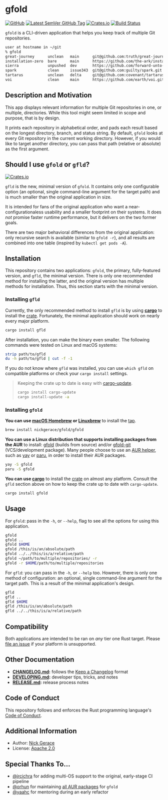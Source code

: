 # gfold

[![GitHub](https://img.shields.io/github/license/nickgerace/gfold?style=flat-square)](./LICENSE)
[![Latest SemVer GitHub Tag](https://img.shields.io/github/v/tag/nickgerace/gfold?label=version&style=flat-square)](https://github.com/nickgerace/gfold/releases/latest)
[![Crates.io](https://img.shields.io/crates/v/gfold?style=flat-square)](https://crates.io/crates/gfold)
[![Build Status](https://img.shields.io/github/workflow/status/nickgerace/gfold/merge/main?style=flat-square)](https://github.com/nickgerace/gfold/actions?query=workflow%3Amerge+branch%3Amain)

`gfold` is a CLI-driven application that helps you keep track of multiple Git repositories.

```sh
user at hostname in ~/git
% gfold
great-journey      unclean   main      git@github.com:truth/great-journey.git
installation-zero  bare      main      https://github.com/the-ark/installation-zero.git
sierra             unpushed  dev       https://github.com/forward-unto-dawn/sierra.git
spark              clean     issue343  git@github.com:guilty/spark.git
tartarus           unclean   delta     git@github.com:covenant/tartarus.git
voi                clean     main      https://github.com/earth/voi.git
```

## Description and Motivation

This app displays relevant information for multiple Git repositories in one, or multiple, directories.
While this tool might seem limited in scope and purpose, that is by design.

It prints each repository in alphabetical order, and pads each result based on the longest directory, branch, and status string.
By default, `gfold` looks at every Git repository in the current working directory.
However, if you would like to target another directory, you can pass that path (relative or absolute) as the first argument.

## Should I use `gfold` or `gfld`?

[![Crates.io](https://img.shields.io/crates/v/gfld?style=flat-square)](https://crates.io/crates/gfld)

`gfld` is the new, minimal version of `gfold`.
It contains only one configurable option (an optional, single command-line argument for the target path) and is much smaller than the original application in size.

It is intended for fans of the original application who want a near-configurationaless usability and a smaller footprint on their systems.
It does *not* promise faster runtime performance, but it delivers on the two former goals.

There are two major behavioral differences from the original application: only recursive search is available (similar to `gfold -r`), and all results are combined into one table (inspired by `kubectl get pods -A`).

## Installation

This repository contains two applications: `gfold`, the primary, fully-featured version, and `gfld`, the minimal version.
There is only one recommended method for installing the latter, and the original version has multiple methods for installation.
Thus, this section starts with the minimal version.

### Installing `gfld`

Currently, the only recommended method to install `gfld` is by using **[cargo](https://crates.io)** to install the [crate](https://crates.io/crates/gfld).
Fortunately, the minimal application should work on nearly every major platform.

```sh
cargo install gfld
```

After installation, you can make the binary even smaller.
The following commands were tested on Linux and macOS systems:

```sh
strip path/to/gfld
du -h path/to/gfld | cut -f -1
```

If you do not know where `gfld` was installed, you can use `which gfld` on compatible platforms or check your `cargo install` settings.

> Keeping the crate up to date is easy with [cargo-update](https://crates.io/crates/cargo-update).
>
> ```sh
> cargo install cargo-update
> cargo install-update -a
> ```

### Installing `gfold`

**You can use [macOS Homebrew](https://brew.sh) or [Linuxbrew](https://docs.brew.sh/Homebrew-on-Linux)** to install the [tap](https://github.com/nickgerace/homebrew-gfold).

```sh
brew install nickgerace/gfold/gfold
```

**You can use a Linux distribution that supports installing packages from the AUR** to install: [gfold](https://aur.archlinux.org/packages/gfold/) (builds from source) and/or [gfold-git](https://aur.archlinux.org/packages/gfold-git/) (VCS/development package).
Many people choose to use an [AUR helper](https://wiki.archlinux.org/index.php/AUR_helpers), such as [yay](https://github.com/Jguer/yay) or [paru](https://github.com/Morganamilo/paru), in order to install their AUR packages.

```sh
yay -S gfold
paru -S gfold
```

**You can use [cargo](https://crates.io)** to install the [crate](https://crates.io/crates/gfold) on almost any platform.
Consult the `gfld` section above on how to keep the crate up to date with `cargo-update`.

```sh
cargo install gfold
```

## Usage

For `gfold`: pass in the `-h`, or `--help`, flag to see all the options for using this application.

```sh
gfold
gfold ..
gfold $HOME
gfold /this/is/an/absolute/path
gfold ../../this/is/a/relative/path
gfold ~/path/to/multiple/repositories/ -r
gfold -r $HOME/path/to/multiple/repositories
```

For `gfld`: you can pass in the `-h`, or `--help` too.
However, there is only one method of configuration: an optional, single command-line argument for the target path.
This is a result of the minimal application's design.

```sh
gfld
gfld ..
gfld $HOME
gfld /this/is/an/absolute/path
gfld ../../this/is/a/relative/path
```

## Compatibility

Both applications are intended to be ran on *any* tier one Rust target.
Please [file an issue](https://github.com/nickgerace/gfold/issues) if your platform is unsupported.

## Other Documentation

- **[CHANGELOG.md](./CHANGELOG.md):** follows the [Keep a Changelog](https://keepachangelog.com/) format
- **[DEVELOPING.md](./DEVELOPING.md):** developer tips, tricks, and notes
- **[RELEASE.md](./RELEASE.md):** release process notes

## Code of Conduct

This repository follows and enforces the Rust programming language's [Code of Conduct](https://www.rust-lang.org/policies/code-of-conduct).

## Additional Information

- Author: [Nick Gerace](https://nickgerace.dev)
- License: [Apache 2.0](./LICENSE)

## Special Thanks To...

- [@jrcichra](https://github.com/jrcichra) for adding multi-OS support to the original, early-stage CI pipeline
- [@orhun](https://github.com/orhun) for maintaining [all AUR packages](https://github.com/orhun/PKGBUILDs) for `gfold`
- [@yaahc](https://github.com/yaahc) for mentoring during an early refactor
